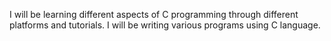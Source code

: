 I will be learning different aspects of C programming through different platforms and tutorials. I will be writing various programs using C language.
